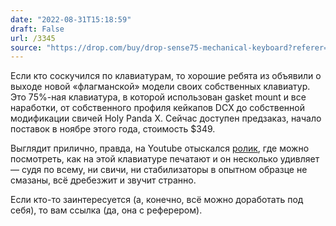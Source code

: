 ```yaml
---
date: "2022-08-31T15:18:59"
draft: False
url: /3345
source: "https://drop.com/buy/drop-sense75-mechanical-keyboard?referer=KWS2VB"
---
```


Если кто соскучился по клавиатурам, то хорошие ребята из  объявили о выходе новой «флагманской» модели своих собственных клавиатур. Это 75%-ная клавиатура, в которой использован gasket mount и все наработки, от собственного профиля кейкапов DCX до собственной модификации свичей Holy Panda X. Сейчас доступен предзаказ, начало поставок в ноябре этого года, стоимость $349. 

Выглядит прилично, правда, на Youtube отыскался [ролик](https://www.youtube.com/watch?v=65z1F85F1wY), где можно посмотреть, как на этой клавиатуре печатают и он несколько удивляет — судя по всему, ни свичи, ни стабилизаторы в опытном образце не смазаны, всё дребезжит и звучит странно.

Если кто-то заинтересуется (а, конечно, всё можно доработать под себя), то вам ссылка (да, она с реферером).
